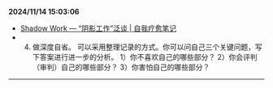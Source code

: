 
  **2024/11/14 15:03:06**
  
  - [Shadow Work — “阴影工作”泛谈 | 自我疗愈笔记](https://www.douban.com/note/783228083/?_i=15673808L3rFgj)
  - 4. 做深度自省。  可以采用整理记录的方式。你可以问自己三个关键问题，写下答案进行进一步的分析。  1）你不喜欢自己的哪些部分？  2）你会评判（审判）自己的哪些部分？  3）你害怕自己的哪些部分？
  
  
  ---
  